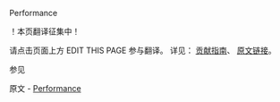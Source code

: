  Performance

 ！本页翻译征集中！

请点击页面上方 EDIT THIS PAGE 参与翻译。
详见：
[贡献指南]( https://github.com/JinMuInfo/MongoDB-Manual-zh/blob/master/CONTRIBUTING.md )、
[原文链接](  https://docs.mongodb.com/manual/administration/analyzing-mongodb-performance/  )。

 参见

原文 - [Performance]( https://docs.mongodb.com/manual/administration/analyzing-mongodb-performance/ )

